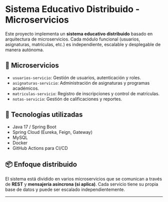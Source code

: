 # Sistema Educativo Distribuido - Microservicios

Este proyecto implementa un **sistema educativo distribuido** basado en arquitectura de microservicios. Cada módulo funcional (usuarios, asignaturas, matrículas, etc.) es independiente, escalable y desplegable de manera autónoma.

## 🧩 Microservicios

- `usuarios-servicio`: Gestión de usuarios, autenticación y roles.
- `asignaturas-servicio`: Administración de asignaturas y programas académicos.
- `matriculas-servicio`: Registro de inscripciones y control de matrículas.
- `notas-servicio`: Gestión de calificaciones y reportes.

## 🚀 Tecnologías utilizadas

- Java 17 / Spring Boot
- Spring Cloud (Eureka, Feign, Gateway)
- MySQL
- Docker
- GitHub Actions para CI/CD

## 📦 Enfoque distribuido

El sistema está dividido en varios microservicios que se comunican a través de **REST** y **mensajería asíncrona (si aplica)**. Cada servicio tiene su propia base de datos y puede ser escalado independientemente.

---

<!---
Davinsonpympy/Davinsonpympy is a ✨ special ✨ repository because its `README.md` (this file) appears on your GitHub profile.
You can click the Preview link to take a look at your changes.
--->
